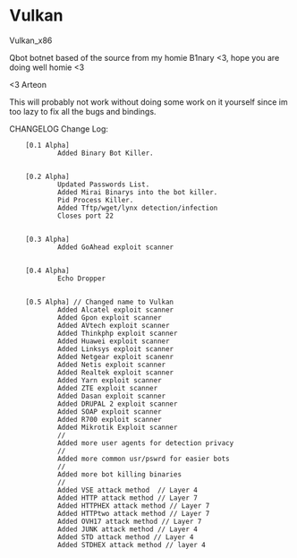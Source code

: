 # Vulkan
Vulkan_x86 

Qbot botnet based of the source from my homie B1nary <3, hope you are doing well homie <3

<3 Arteon


This will probably not work without doing some work on it yourself since im too lazy to fix all the bugs and bindings.

CHANGELOG
Change Log:


        [0.1 Alpha]
                Added Binary Bot Killer.
		
		
        [0.2 Alpha]
                Updated Passwords List.
                Added Mirai Binarys into the bot killer.
                Pid Process Killer.
                Added Tftp/wget/lynx detection/infection
                Closes port 22
		
		
        [0.3 Alpha]
                Added GoAhead exploit scanner
		
		
        [0.4 Alpha]
                Echo Dropper
		
		
        [0.5 Alpha] // Changed name to Vulkan
                Added Alcatel exploit scanner
                Added Gpon exploit scanner
                Added AVtech exploit scanner
                Added Thinkphp exploit scanner
                Added Huawei exploit scanner
                Added Linksys exploit scanner
                Added Netgear exploit scanenr
                Added Netis exploit scanner
                Added Realtek exploit scanner
                Added Yarn exploit scanner
                Added ZTE exploit scanner
                Added Dasan exploit scanner
                Added DRUPAL 2 exploit scanner
                Added SOAP exploit scanner
                Added R700 exploit scanner
                Added Mikrotik Exploit scanner
                //
                Added more user agents for detection privacy
                //
                Added more common usr/pswrd for easier bots
                //
                Added more bot killing binaries
                //
                Added VSE attack method  // Layer 4
                Added HTTP attack method // Layer 7
                Added HTTPHEX attack method // Layer 7
                Added HTTPtwo attack method // Layer 7
                Added OVH17 attack method // Layer 7
                Added JUNK attack method // Layer 4
                Added STD attack method // Layer 4
                Added STDHEX attack method // layer 4
